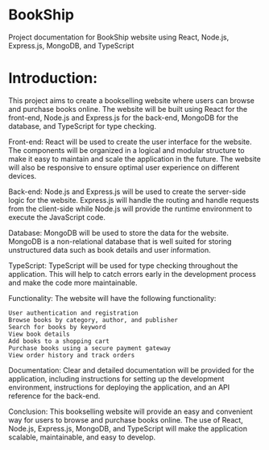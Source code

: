 
# BookShip

Project documentation for BookShip website using React, Node.js, Express.js, MongoDB, and TypeScript

# Introduction:
This project aims to create a bookselling website where users can browse and purchase books online. The website will be built using React for the front-end, Node.js and Express.js for the back-end, MongoDB for the database, and TypeScript for type checking.

Front-end:
React will be used to create the user interface for the website. The components will be organized in a logical and modular structure to make it easy to maintain and scale the application in the future. The website will also be responsive to ensure optimal user experience on different devices.

Back-end:
Node.js and Express.js will be used to create the server-side logic for the website. Express.js will handle the routing and handle requests from the client-side while Node.js will provide the runtime environment to execute the JavaScript code.

Database:
MongoDB will be used to store the data for the website. MongoDB is a non-relational database that is well suited for storing unstructured data such as book details and user information.

TypeScript:
TypeScript will be used for type checking throughout the application. This will help to catch errors early in the development process and make the code more maintainable.

Functionality:
The website will have the following functionality:

    User authentication and registration
    Browse books by category, author, and publisher
    Search for books by keyword
    View book details
    Add books to a shopping cart
    Purchase books using a secure payment gateway
    View order history and track orders


Documentation:
Clear and detailed documentation will be provided for the application, including instructions for setting up the development environment, instructions for deploying the application, and an API reference for the back-end.

Conclusion:
This bookselling website will provide an easy and convenient way for users to browse and purchase books online. The use of React, Node.js, Express.js, MongoDB, and TypeScript will make the application scalable, maintainable, and easy to develop.



